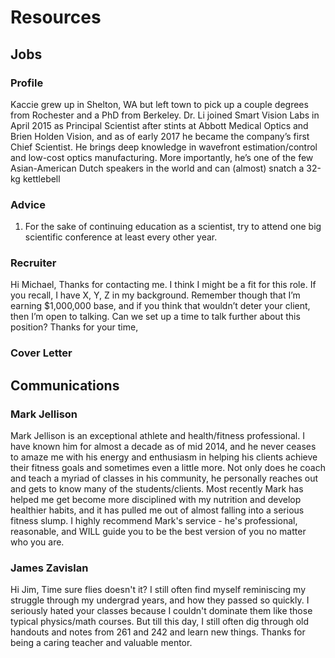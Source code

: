 
# Resources

## Jobs

### Profile
Kaccie grew up in Shelton, WA but left town to pick up a couple degrees from Rochester and a PhD from Berkeley. Dr. Li joined Smart Vision Labs in April 2015 as Principal Scientist after stints at Abbott Medical Optics and Brien Holden Vision, and as of early 2017 he became the company’s first Chief Scientist. He brings deep knowledge in wavefront estimation/control and low-cost optics manufacturing. More importantly, he’s one of the few Asian-American Dutch speakers in the world and can (almost) snatch a 32-kg kettlebell

### Advice
1. For the sake of continuing education as a scientist, try to attend one big scientific conference at least every other year.

### Recruiter
Hi Michael,
Thanks for contacting me. I think I might be a fit for this role. If you recall, I have X, Y, Z in my background. Remember though that I’m earning $1,000,000 base, and if you think that wouldn’t deter your client, then I’m open to talking. Can we set up a time to talk further about this position?
Thanks for your time,

### Cover Letter

## Communications

### Mark Jellison
Mark Jellison is an exceptional athlete and health/fitness professional. I have known him for almost a decade as of mid 2014, and he never ceases to amaze me with his energy and enthusiasm in helping his clients achieve their fitness goals and sometimes even a little more. Not only does he coach and teach a myriad of classes in his community, he personally reaches out and gets to know many of the students/clients. Most recently Mark has helped me get become more disciplined with my nutrition and develop healthier habits, and it has pulled me out of almost falling into a serious fitness slump. I highly recommend Mark's service - he's professional, reasonable, and WILL guide you to be the best version of you no matter who you are.

### James Zavislan
Hi Jim,
Time sure flies doesn't it? I still often find myself reminiscing my struggle through my undergrad years, and how they passed so quickly. I seriously hated your classes because I couldn't dominate them like those typical physics/math courses. But till this day, I still often dig through old handouts and notes from 261 and 242 and learn new things. Thanks for being a caring teacher and valuable mentor.